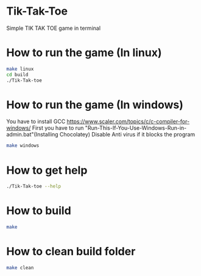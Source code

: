 # Tik-Tak-Toe
Simple TIK TAK TOE game in terminal

# How to run the game (In linux)
```sh
make linux
cd build
./Tik-Tak-toe
```

# How to run the game (In windows)
You have to install GCC https://www.scaler.com/topics/c/c-compiler-for-windows/
First you have to run "Run-This-If-You-Use-Windows-Run-in-admin.bat"(Installing Chocolatey) 
Disable Anti virus if it blocks the program
```sh
make windows
```

# How to get help
```sh
./Tik-Tak-toe --help
```

# How to build
```sh
make
```

# How to clean build folder
```sh
make clean
```


